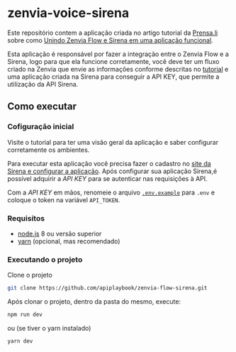 # zenvia-voice-sirena

Este repositório contem a aplicação criada no artigo tutorial da [Prensa.li](https://prensa.li/) sobre como [Unindo Zenvia Flow e Sirena em uma aplicação funcional](https://prensa.li/zenvia/unindo-zenvia-flow-e-sirena-em-uma-aplicacao-funcional/).

Esta aplicação é responsável por fazer a integração entre o Zenvia Flow e a Sirena, logo para que ela funcione corretamente, você deve ter um fluxo criado na Zenvia que envie as informações conforme descritas no [tutorial](https://prensa.li/zenvia/unindo-zenvia-flow-e-sirena-em-uma-aplicacao-funcional/) e uma aplicação criada na Sirena para conseguir a API KEY, que permite a utilização da API Sirena.

## Como executar

### Cofiguração inicial

Visite o tutorial para ter uma visão geral da aplicação e saber configurar corretamente os ambientes.

Para executar esta aplicação você precisa fazer o cadastro no [site da Sirena e configurar a aplicação](https://www.totalvoice.com.br/signup.php). Após configurar sua aplicação Sirena,é possível adquirir a _API KEY_ para se autenticar nas requisições à API.

Com a _API KEY_ em mãos, renomeie o arquivo [`.env.example`](./.env.example) para `.env` e coloque o token na variável `API_TOKEN`.

### Requisitos

- [node.js](https://nodejs.org/en/download/) 8 ou versão superior
- [yarn](https://classic.yarnpkg.com/en/docs/install/#windows-stable) (opcional, mas recomendado)

### Executando o projeto

Clone o projeto

```bash
git clone https://github.com/apiplaybook/zenvia-flow-sirena.git
```

Após clonar o projeto, dentro da pasta do mesmo, execute:

```bash
npm run dev
```

ou (se tiver o yarn instalado)

```bash
yarn dev
```

